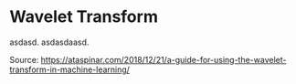# Wavelet Transform
asdasd.
asdasdaasd.


Source:
https://ataspinar.com/2018/12/21/a-guide-for-using-the-wavelet-transform-in-machine-learning/
